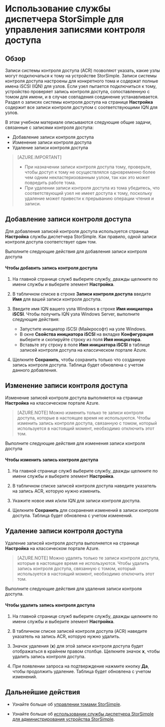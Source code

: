 <properties 
   pageTitle="Управление записями системы контроля доступа в StorSimple | Microsoft Azure"
   description="Описывает, как использовать записи контроля доступа (ACR), чтобы определить, какие узлы могут подключаться к тому на устройстве StorSimple."
   services="storsimple"
   documentationCenter=""
   authors="alkohli"
   manager="carmonm"
   editor="" />
<tags 
   ms.service="storsimple"
   ms.devlang="na"
   ms.topic="article"
   ms.tgt_pltfrm="na"
   ms.workload="na"
   ms.date="08/18/2016"
   ms.author="alkohli" />

# Использование службы диспетчера StorSimple для управления записями контроля доступа

## Обзор

Записи системы контроля доступа (ACR) позволяют указать, какие узлы могут подключаться к тому на устройстве StorSimple. Записи системы контроля доступа настроены для конкретного тома и содержат полные имена iSCSI (IQN) для узлов. Если узел пытается подключиться к тому, устройство проверяет запись контроля доступа, сопоставленную с томом для имени, и в случае совпадения соединение устанавливается. Раздел о записях системы контроля доступа на странице **Настройка** содержит все записи контроля доступом с соответствующими IQN для узлов.

В этом учебном материале описываются следующие общие задачи, связанные с записями контроля доступа:

- Добавление записи контроля доступа
- Изменение записи контроля доступа
- Удаление записи контроля доступа

> [AZURE.IMPORTANT] 
> 
> - При назначении записи контроля доступа тому, проверьте, чтобы доступ к тому не осуществлялся одновременно более чем одним некластеризованным узлом, так как это может повредить работе тома.
> - При удалении записи контроля доступа из тома убедитесь, что соответствующий узел не имеет доступа к тому, поскольку удаление может привести к прерыванию операции чтения и записи.

## Добавление записи контроля доступа

Для добавления записей контроля доступа используется страница **Настройка** службы диспетчера StorSimple. Как правило, одной записи контроля доступа соответствует один том.

Выполните следующие действия для добавления записи контроля доступа

#### Чтобы добавить запись контроля доступа

1. На главной странице служб выберите службу, дважды щелкните по имени службы и выберите элемент **Настройка**.

2. В табличном списке в строке **Записи контроля доступа** введите **Имя** для вашей записи контроля доступа.

3. Введите имя IQN вашего узла Windows в строке **Имя инициатора iSCSI**. Чтобы получить IQN узла Windows Server, выполните следующие действия:

   - Запустите инициатор iSCSI (Майкрософт) на узле Windows.
   - В окне **Свойства инициатора iSCSI** на вкладке **Конфигурация** выберите и скопируйте строку из поля **Имя инициатора**.
   - Вставьте эту строку в поле **Имя инициатора iSCSI** в таблице записей контроля доступа на классическом портале Azure.

4. Щелкните **Сохранить**, чтобы сохранить только что созданную запись контроля доступа. Таблица будет обновлена с учетом данного добавления.

## Изменение записи контроля доступа

Изменение записей контроля доступа выполняется на странице **Настройка** на классическом портале Azure.

> [AZURE.NOTE] Можно изменить только те записи контроля доступа, которые в настоящее время не используются. Чтобы изменить запись контроля доступа, связанную с томом, который используется в настоящий момент, необходимо отключить этот том.

Выполните следующие действия для изменения записи контроля доступа

#### Чтобы изменить запись контроля доступа

1. На главной странице служб выберите службу, дважды щелкните по имени службы и выберите элемент **Настройка**.

2. В табличном списке записей контроля доступа наведите указатель на запись ACR, которую нужно изменить.

3. Укажите новое имя и/или IQN для записи контроля доступа.

4. Щелкните **Сохранить** для сохранения изменений в записи контроля доступа. Таблица будет обновлена с учетом изменений.

## Удаление записи контроля доступа

Удаление записей контроля доступа выполняется на странице **Настройка** на классическом портале Azure.

> [AZURE.NOTE] Можно удалять только те записи контроля доступа, которые в настоящее время не используются. Чтобы удалить запись контроля доступа, связанную с томом, который используется в настоящий момент, необходимо отключить этот том.

Выполните следующие действия для удаления записи контроля доступа.

#### Чтобы удалить запись контроля доступа

1. На главной странице служб выберите службу, дважды щелкните по имени службы и выберите элемент **Настройка**.

2. В табличном списке записей контроля доступа (ACR) наведите указатель на запись ACR, которую нужно удалить.

3. Значок удаления (**x**) для этой записи контроля доступа будет отображаться в крайнем правом столбце. Щелкните значок **x**, чтобы удалить запись контроля доступа.

4. При появлении запроса на подтверждение нажмите кнопку **Да**, чтобы продолжить удаление. Таблица будет обновлена с учетом изменений.

## Дальнейшие действия

- Узнайте больше об [управлении томами StorSimple](storsimple-manage-volumes.md).

- Узнайте больше об [использовании службы диспетчера StorSimple для администрирования устройства StorSimple](storsimple-manager-service-administration.md).
 

<!---HONumber=AcomDC_0824_2016-->